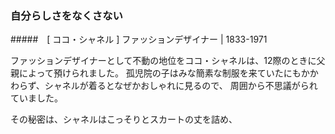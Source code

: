 ### 自分らしさをなくさない

#####　[ ココ・シャネル ] ファッションデザイナー  | 1833-1971

ファッションデザイナーとして不動の地位をココ・シャネルは、12際のときに父親によって預けられました。
孤児院の子はみな簡素な制服を来ていたにもかかわらず、シャネルが着るとなぜかおしゃれに見るので、
周囲から不思議がられていました。

その秘密は、シャネルはこっそりとスカートの丈を詰め、

